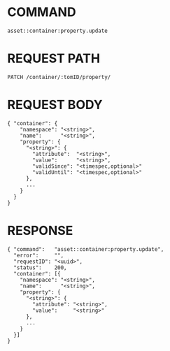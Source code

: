 # COMMAND

`asset::container:property.update`

# REQUEST PATH

```
PATCH /container/:tomID/property/
```

# REQUEST BODY

```
{ "container": {
    "namespace": "<string>",
    "name":      "<string>",
    "property": {
      "<string>": {
        "attribute":  "<string>",
        "value":      "<string>",
        "validSince": "<timespec,optional>"
        "validUntil": "<timespec,optional>"
      },
      ...
    }
  }
}
```

# RESPONSE

```
{ "command":   "asset::container:property.update",
  "error":     "",
  "requestID": "<uuid>",
  "status":    200,
  "container": [{
    "namespace": "<string>",
    "name":      "<string>",
    "property": {
      "<string>": {
        "attribute": "<string>",
        "value":     "<string>"
      },
      ...
    }
  }]
}
```
